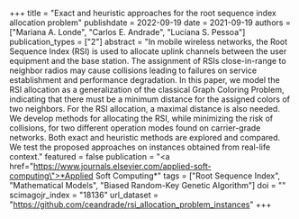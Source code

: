 +++
title = "Exact and heuristic approaches for the root sequence index allocation problem"
publishdate = 2022-09-19
date = 2021-09-19
authors = ["Mariana A. Londe", "Carlos E. Andrade", "Luciana S. Pessoa"]
publication_types = ["2"]
abstract = "In mobile wireless networks, the Root Sequence Index (RSI) is used to allocate uplink channels between the user equipment and the base station. The assignment of RSIs close-in-range to neighbor radios may cause collisions leading to failures on service establishment and performance degradation.  In this paper, we model the RSI allocation as a generalization of the classical Graph Coloring Problem, indicating that there must be a minimum distance for the assigned colors of two neighbors. For the RSI allocation, a maximal distance is also needed.  We develop methods for allocating the RSI, while minimizing the risk of collisions, for two different operation modes found on carrier-grade networks.  Both exact and heuristic methods are explored and compared.  We test the proposed approaches on instances obtained from real-life context."
featured = false
publication = "<a href=\"https://www.journals.elsevier.com/applied-soft-computing\">*Applied Soft Computing*</a>"
tags = ["Root Sequence Index", "Mathematical Models", "Biased Random-Key Genetic Algorithm"]
doi = ""
scimagojr_index = "18136"
url_dataset = "https://github.com/ceandrade/rsi_allocation_problem_instances"
+++

